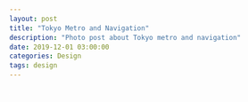 ```yaml
---
layout: post
title: "Tokyo Metro and Navigation"
description: "Photo post about Tokyo metro and navigation"
date: 2019-12-01 03:00:00
categories: Design
tags: design
---
```




<img src="/assets/images/lazy.png" alt="translation in navigation system signs" data-echo="/blog_img/tokyo/seat.jpeg">




